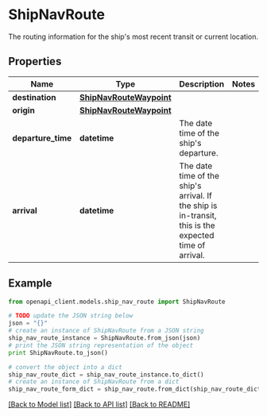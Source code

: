 # ShipNavRoute

The routing information for the ship's most recent transit or current location.

## Properties

Name | Type | Description | Notes
------------ | ------------- | ------------- | -------------
**destination** | [**ShipNavRouteWaypoint**](ShipNavRouteWaypoint.md) |  | 
**origin** | [**ShipNavRouteWaypoint**](ShipNavRouteWaypoint.md) |  | 
**departure_time** | **datetime** | The date time of the ship&#39;s departure. | 
**arrival** | **datetime** | The date time of the ship&#39;s arrival. If the ship is in-transit, this is the expected time of arrival. | 

## Example

```python
from openapi_client.models.ship_nav_route import ShipNavRoute

# TODO update the JSON string below
json = "{}"
# create an instance of ShipNavRoute from a JSON string
ship_nav_route_instance = ShipNavRoute.from_json(json)
# print the JSON string representation of the object
print ShipNavRoute.to_json()

# convert the object into a dict
ship_nav_route_dict = ship_nav_route_instance.to_dict()
# create an instance of ShipNavRoute from a dict
ship_nav_route_form_dict = ship_nav_route.from_dict(ship_nav_route_dict)
```
[[Back to Model list]](../README.md#documentation-for-models) [[Back to API list]](../README.md#documentation-for-api-endpoints) [[Back to README]](../README.md)


